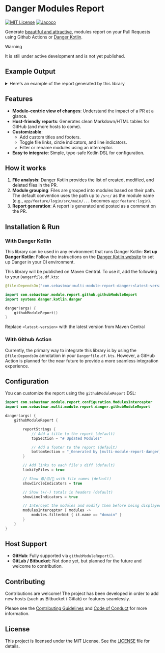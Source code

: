# Danger Modules Report

[![MIT License](https://img.shields.io/badge/License-MIT-blue.svg)](LICENSE)
[![Jacoco](https://img.shields.io/endpoint?url=https%3A%2F%2Fraw.githubusercontent.com%2FSebVay%2FCI-CD-Badges%2Frefs%2Fheads%2Fmain%2Fdanger-modules-report%2Fbadges%2Fcoverage.json)](https://sebvay.github.io/CI-CD-Badges/danger-modules-report/jacoco/test/html/index.html)

Generate [beautiful and attractive](https://github.com/SebVay/Multi-Module-Report/pull/1), modules report 
on your Pull Requests using Github Actions or [Danger Kotlin](https://danger.systems/kotlin/).

> [!WARNING]
> It is still under active development and is not yet published.

## Example Output

<details>
  <summary>Here's an example of the report generated by this library</summary>
  <img width="1403" height="976" alt="Capture d'écran 2025-08-21 221936" src="https://github.com/user-attachments/assets/5de3d71b-25fa-48b4-84cc-ddade653d184" />
</details>  

## Features

- **Module-centric view of changes**: Understand the impact of a PR at a glance.
- **Host-friendly reports**: Generates clean Markdown/HTML tables for GitHub (and more hosts to come).
- **Customizable**:
    - Add custom titles and footers.
    - Toggle file links, circle indicators, and line indicators.
    - Filter or rename modules using an interceptor.
- **Easy to integrate**: Simple, type-safe Kotlin DSL for configuration.

## How it works

1. **File analysis**: Danger Kotlin provides the list of created, modified, and deleted files in the PR.
2. **Module grouping**: Files are grouped into modules based on their path. The default convention uses the path up to `/src/` as the module name (e.g., `app/feature/login/src/main/...` becomes `app:feature:login`).
3. **Report generation**: A report is generated and posted as a comment on the PR.

## Installation & Run

### With Danger Kotlin

This library can be used in any environment that runs Danger Kotlin:
**Set up Danger Kotlin**: Follow the instructions on the [Danger Kotlin website](https://danger.systems/kotlin/) to set
up Danger in your CI environment.

This library will be published on Maven Central. To use it, add the following to your `Dangerfile.df.kts`:

```kotlin
@file:DependsOn("com.sebastmar:multi-module-report-danger:<latest-version>")

import com.sebastmar.module.report.github.githubModuleReport
import systems.danger.kotlin.danger

danger(args) {
    githubModuleReport()
}
```

Replace `<latest-version>` with the latest version from Maven Central

### With Github Action

Currently, the primary way to integrate this library is by using the `@file:DependsOn` annotation in your `Dangerfile.df.kts`. 
However, a GitHub Action is planned for the near future to provide a more seamless integration experience.


## Configuration

You can customize the report using the `githubModuleReport` DSL:

```kotlin
import com.sebastmar.module.report.configuration.ModulesInterceptor
import com.sebastmar.multi.module.report.danger.githubModuleReport

danger(args) {
    githubModuleReport {

        reportStrings {
            // Add a title to the report (default)
            topSection = "# Updated Modules"

            // Add a footer to the report (default)
            bottomSection = "_Generated by [multi-module-report-danger](https://github.com/SebVay/Multi-Module-Report)_"            
        }

        // Add links to each file's diff (default)
        linkifyFiles = true

        // Show 🟢/🟡/🔴 with file names (default)
        showCircleIndicators = true

        // Show (+/-) totals in headers (default)
        showLineIndicators = true

        // Intercept the modules and modify them before being displayed on the UI (default: NoOpModulesInterceptor)
        modulesInterceptor { modules ->
            modules.filterNot { it.name == "domain" }
        }
    }
}
```

## Host Support

- **GitHub**: Fully supported via `githubModuleReport()`.
- **GitLab / Bitbucket**: Not done yet, but planned for the future and welcome to contribution.

## Contributing

Contributions are welcome!
The project has been developed in order to add new hosts (such as Bitbucket / Gitlab) or features seamlessly.

Please see the [Contributing Guidelines](CONTRIBUTING.md) and [Code of Conduct](CODE_OF_CONDUCT.md) for more
information.

## License

This project is licensed under the MIT License. See the [LICENSE](LICENSE) file for details.
